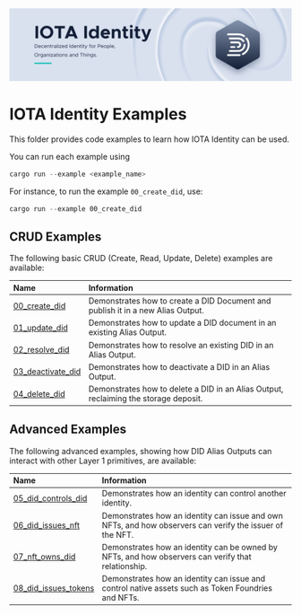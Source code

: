 ![banner](./../.meta/identity_banner.png)

# IOTA Identity Examples

This folder provides code examples to learn how IOTA Identity can be used.

You can run each example using

```rust
cargo run --example <example_name>
```

For instance, to run the example `00_create_did`, use:

```rust
cargo run --example 00_create_did
```

## CRUD Examples

The following basic CRUD (Create, Read, Update, Delete) examples are available:

| Name                                             | Information                                                                          |
| :----------------------------------------------- | :----------------------------------------------------------------------------------- |
| [00_create_did](./crud/00_create_did.rs)         | Demonstrates how to create a DID Document and publish it in a new Alias Output.      |
| [01_update_did](./crud/01_update_did.rs)         | Demonstrates how to update a DID document in an existing Alias Output.               |
| [02_resolve_did](./crud/02_resolve_did.rs)       | Demonstrates how to resolve an existing DID in an Alias Output.                      |
| [03_deactivate_did](./crud/03_deactivate_did.rs) | Demonstrates how to deactivate a DID in an Alias Output.                             |
| [04_delete_did](./crud/04_delete_did.rs)         | Demonstrates how to delete a DID in an Alias Output, reclaiming the storage deposit. |

## Advanced Examples

The following advanced examples, showing how DID Alias Outputs can interact with other Layer 1 primitives, are available:

| Name                                                       | Information                                                                                              |
| :--------------------------------------------------------- | :------------------------------------------------------------------------------------------------------- |
| [05_did_controls_did](./advanced/05_did_controls_did.rs)   | Demonstrates how an identity can control another identity.                                               |
| [06_did_issues_nft](./advanced/06_did_issues_nft.rs)       | Demonstrates how an identity can issue and own NFTs, and how observers can verify the issuer of the NFT. |
| [07_nft_owns_did](./advanced/07_nft_owns_did.rs)           | Demonstrates how an identity can be owned by NFTs, and how observers can verify that relationship.       |
| [08_did_issues_tokens](./advanced/08_did_issues_tokens.rs) | Demonstrates how an identity can issue and control native assets such as Token Foundries and NFTs.       |
